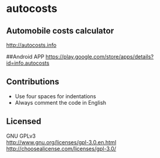 autocosts
=========

## Automobile costs calculator<br>
http://autocosts.info<br>

##Android APP
https://play.google.com/store/apps/details?id=info.autocosts

## Contributions
* Use four spaces for indentations
* Always comment the code in English

## Licensed<br>
GNU GPLv3<br>
http://www.gnu.org/licenses/gpl-3.0.en.html <br>
http://choosealicense.com/licenses/gpl-3.0/
